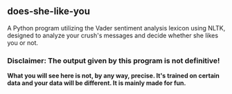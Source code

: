 ## does-she-like-you
A Python program utilizing the Vader sentiment analysis lexicon using NLTK, designed to analyze your crush's messages and decide whether she likes you or not.

### Disclaimer: The output given by this program is not definitive!
**What you will see here is not, by any way, precise. It's trained on certain data
and your data will be different. It is mainly made for fun.**
